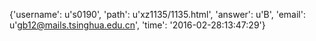 {'username': u's0190', 'path': u'xz1135/1135.html', 'answer': u'B', 'email': u'gb12@mails.tsinghua.edu.cn', 'time': '2016-02-28:13:47:29'}